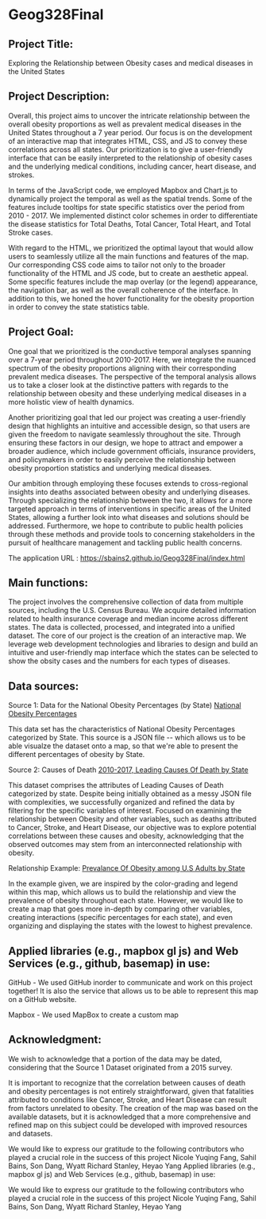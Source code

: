 # Geog328Final

## Project Title:
Exploring the Relationship between Obesity cases and medical diseases in the United States

## Project Description:
Overall, this project aims to uncover the intricate relationship between the overall obesity proportions as well as prevalent medical diseases in the United States throughout a 7 year period. Our focus is on the development of an interactive map that integrates HTML, CSS, and JS to convey these correlations across all states. Our prioritization is to give a user-friendly interface that can be easily interpreted to the relationship of obesity cases and the underlying medical conditions, including cancer, heart disease, and strokes. 

In terms of the JavaScript code, we employed Mapbox and Chart.js to dynamically project the temporal as well as the spatial trends. Some of the features include tooltips for state specific statistics over the period from 2010 - 2017. We implemented distinct color schemes in order to differentiate the disease statistics for Total Deaths, Total Cancer, Total Heart, and Total Stroke cases.

With regard to the HTML, we prioritized the optimal layout that would allow users to seamlessly utilize all the main functions and features of the map. Our corresponding CSS code aims to tailor not only to the broader functionality of the HTML and JS code, but to create an aesthetic appeal. Some specific features include the map overlay (or the legend) appearance, the navigation bar, as well as the overall coherence of the interface. In addition to this, we honed the hover functionality for the obesity proportion in order to convey the state statistics table. 



## Project Goal:

One goal that we prioritized is the conductive temporal analyses spanning over a 7-year period throughout 2010-2017. Here, we integrate the nuanced spectrum of the obesity proportions aligning with their corresponding prevalent medica diseases. The perspective of the temporal analysis allows us to take a closer look at the distinctive patters with regards to the relationship between obesity and these underlying medical diseases in a more holistic view of health dynamics. 

Another prioritizing goal that led our project was creating a user-friendly design that highlights an intuitive and accessible design, so that users are given the freedom to navigate seamlessly throughout the site. Through ensuring these factors in our design, we hope to attract and empower a broader audience, which include government officials, insurance providers, and policymakers in order to easily perceive the relationship between obesity proportion statistics and underlying medical diseases. 

Our ambition through employing these focuses extends to cross-regional insights into deaths associated between obesity and underlying diseases. Through specializing the relationship between the two, it allows for a more targeted approach in terms of interventions in specific areas of the United States, allowing a further look into what diseases and solutions should be addressed. Furthermore, we hope to contribute to public health policies through these methods and provide tools to concerning stakeholders in the pursuit of healthcare management and tackling public health concerns.


The application URL : https://sbains2.github.io/Geog328Final/index.html



## Main functions:

The project involves the comprehensive collection of data from multiple sources, including the U.S. Census Bureau. We acquire detailed information related to health insurance coverage and median income across different states. The data is collected, processed, and integrated into a unified dataset. The core of our project is the creation of an interactive map. We leverage web development technologies and libraries to design and build an intuitive and user-friendly map interface which the states can be selected to show the obsity cases and the numbers for each types of diseases. 


## Data sources: 
Source 1: Data for the National Obesity Percentages (by State) [National Obesity Percentages](https://catalog.data.gov/dataset/national-obesity-by-state-d765a)

This data set has the characteristics of National Obesity Percentages categorized by State. This source is a JSON file -- which allows us to be able visualze 
the dataset onto a map, so that we're able to present the different percentages of obesity by State. 

Source 2: Causes of Death [2010-2017, Leading Causes Of Death by State](https://catalog.data.gov/dataset/nchs-leading-causes-of-death-united-states)

This dataset comprises the attributes of Leading Causes of Death categorized by state. Despite being initially obtained as a messy JSON file with complexities, we successfully organized and refined the data by filtering for the specific variables of interest. Focused on examining the relationship between Obesity and other variables, such as deaths attributed to Cancer, Stroke, and Heart Disease, our objective was to explore potential correlations between these causes and obesity, acknowledging that the observed outcomes may stem from an interconnected relationship with obesity.

Relationship Example: [Prevalance Of Obesity among U.S Adults by State](https://www.cdc.gov/obesity/data/prevalence-maps.html#overall)

In the example given, we are inspired by the color-grading and legend within this map, which allows us to build the relationship and view the prevalence of obesity throughout each state. However, we would like to create a map that goes more in-depth by comparing other variables, creating interactions (specific percentages for each state), and even organizing and displaying the states with the lowest to highest prevalence.



## Applied libraries (e.g., mapbox gl js) and Web Services (e.g., github, basemap) in use:

GitHub - We used GitHub inorder to communicate and work on this project together! It is also the service that allows us to be able to represent
this map on a GitHub website.

Mapbox - We used MapBox to create a custom map


## Acknowledgment:

We wish to acknowledge that a portion of the data may be dated, considering that the Source 1 Dataset originated from a 2015 survey. 

It is important to recognize that the correlation between causes of death and obesity percentages is not entirely straightforward, given that fatalities attributed to conditions like Cancer, Stroke, and Heart Disease can result from factors unrelated to obesity. The creation of the map was based on the available datasets, but it is acknowledged that a more comprehensive and refined map on this subject could be developed with improved resources and datasets.


We would like to express our gratitude to the following contributors who played a crucial role in the success of this project Nicole Yuqing Fang, Sahil Bains, Son Dang, Wyatt Richard Stanley, Heyao Yang
Applied libraries (e.g., mapbox gl js) and Web Services (e.g., github, basemap) in use:


We would like to express our gratitude to the following contributors who played a crucial role in the success of this project Nicole Yuqing Fang, Sahil Bains, Son Dang, Wyatt Richard Stanley, Heyao Yang
